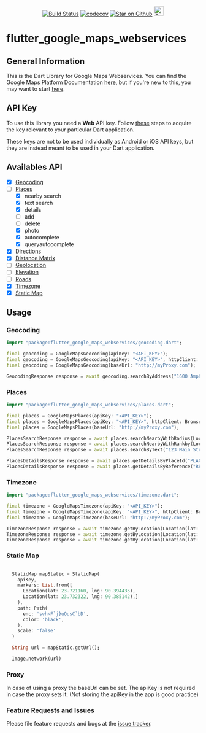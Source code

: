 <p align="center">
<a href="https://github.com/dev-juju/flutter_google_maps_webservices/actions?query=workflow%3ADart"><img src="https://github.com/dev-juju/flutter_google_maps_webservices/workflows/Dart/badge.svg?branch=master" alt="Build Status"></a>
<a href="https://codecov.io/gh/dev-juju/flutter_google_maps_webservices"><img src="https://codecov.io/gh/dev-juju/flutter_google_maps_webservices/branch/master/graph/badge.svg" alt="codecov"></a>
<a href="https://github.com/dev-juju/flutter_google_maps_webservices"><img src="https://img.shields.io/github/stars/dev-juju/flutter_google_maps_webservices.svg?style=flat&logo=github&colorB=deeppink&label=stars" alt="Star on Github"></a>
<a href="https://bmc.link/bomdi" target="_blank"><img src="https://cdn.buymeacoffee.com/buttons/default-orange.png" alt="Buy Me A Coffee" height="25px"></a>
</p>

# flutter_google_maps_webservices

## General Information

This is the Dart Library for Google Maps Webservices.
You can find the Google Maps Platform Documentation [here](https://developers.google.com/maps/web-services), but if you're new to this, you may want to start [here](https://developers.google.com/maps/gmp-get-started).

## API Key

To use this library you need a **Web** API key. Follow [these](https://developers.google.com/places/web-service/get-api-key) steps to acquire the key relevant to your particular Dart application.

These keys are not to be used individually as Android or iOS API keys, but they are instead meant to be used in your Dart application.

## Availables API

- [x] [Geocoding](https://developers.google.com/maps/documentation/geocoding/start)
- [ ] [Places](https://developers.google.com/places/web-service/)
  - [x] nearby search
  - [x] text search
  - [x] details
  - [ ] add
  - [ ] delete
  - [x] photo
  - [x] autocomplete
  - [x] queryautocomplete
- [x] [Directions](https://developers.google.com/maps/documentation/directions/)
- [x] [Distance Matrix](https://developers.google.com/maps/documentation/distance-matrix/)
- [ ] [Geolocation](https://developers.google.com/maps/documentation/geolocation/intro)
- [ ] [Elevation](https://developers.google.com/maps/documentation/elevation/start)
- [ ] [Roads](https://developers.google.com/maps/documentation/roads/intro)
- [x] [Timezone](https://developers.google.com/maps/documentation/timezone/start)
- [x] [Static Map](https://developers.google.com/maps/documentation/maps-static/dev-guide)

## Usage

### Geocoding

```dart
import "package:flutter_google_maps_webservices/geocoding.dart";

final geocoding = GoogleMapsGeocoding(apiKey: "<API_KEY>");
final geocoding = GoogleMapsGeocoding(apiKey: "<API_KEY>", httpClient: BrowserClient());
final geocoding = GoogleMapsGeocoding(baseUrl: "http://myProxy.com");

GeocodingResponse response = await geocoding.searchByAddress("1600 Amphitheatre Parkway, Mountain View, CA");
```

### Places

```dart
import "package:flutter_google_maps_webservices/places.dart";

final places = GoogleMapsPlaces(apiKey: "<API_KEY>");
final places = GoogleMapsPlaces(apiKey: "<API_KEY>", httpClient: BrowserClient());
final places = GoogleMapsPlaces(baseUrl: "http://myProxy.com");

PlacesSearchResponse response = await places.searchNearbyWithRadius(Location(lat: 31.0424, lng: 42.421), 500);
PlacesSearchResponse response = await places.searchNearbyWithRankby(Location(lat: 31.0424, lng: 42.421), "distance");
PlacesSearchResponse response = await places.searchByText("123 Main Street");

PlacesDetailsResponse response = await places.getDetailsByPlaceId("PLACE_ID");
PlacesDetailsResponse response = await places.getDetailsByReference("REF");
```

### Timezone

```dart
import "package:flutter_google_maps_webservices/timezone.dart";

final timezone = GoogleMapsTimezone(apiKey: "<API_KEY>");
final timezone = GoogleMapsTimezone(apiKey: "<API_KEY>", httpClient: BrowserClient());
final timezone = GoogleMapsTimezone(baseUrl: "http://myProxy.com");

TimezoneResponse response = await timezone.getByLocation(Location(lat: 31.0424, lng: 42.421));
TimezoneResponse response = await timezone.getByLocation(Location(lat: 31.0424, lng: 42.421), timestamp: DateTime.utc(2019, 4, 24));
TimezoneResponse response = await timezone.getByLocation(Location(lat: 31.0424, lng: 42.421), timestamp: DateTime.utc(2019, 4, 24), language: 'es');
```

### Static Map

```dart

  StaticMap mapStatic = StaticMap(
    apiKey,
    markers: List.from([
      Location(lat: 23.721160, lng: 90.394435),
      Location(lat: 23.732322, lng: 90.385142),]
    ),
    path: Path(
      enc: 'svh~F`j}uOusC`bD',
      color: 'black',
    ),
    scale: 'false'
  )

  String url = mapStatic.getUrl();

  Image.network(url)


```

### Proxy

In case of using a proxy the baseUrl can be set.
The apiKey is not required in case the proxy sets it. (Not storing the apiKey in the app is good practice)

### Feature Requests and Issues

Please file feature requests and bugs at the [issue tracker][tracker].

[tracker]: https://github.com/dev-juju/flutter_google_maps_webservices/issues/new
